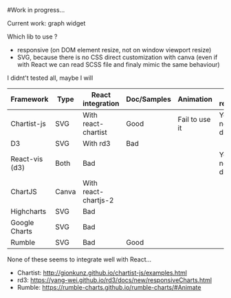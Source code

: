 
#Work in progress...

Current work: graph widget

Which lib to use ?

 - responsive (on DOM element resize, not on window viewport resize)
 - SVG, because there is no CSS direct customization with canva (even if with React we can read SCSS file and finaly mimic the same behaviour)

I didnt't tested all, maybe I will

|Framework     |Type |React integration   |Doc/Samples|Animation      |True responsive  
|--------------|-----|--------------------|-----------|---------------|---------------
|Chartist-js   |SVG  |With react-chartist |Good       |Fail to use it |Yes, but not auto detect ?
|D3            |SVG  |With rd3            |Bad        |               |
|React-vis (d3)|Both |Bad                 |           |               |Yes, but not auto detect ?
|ChartJS       |Canva|With react-chartjs-2|           |               |
|Highcharts    |SVG  |Bad                 |           |               |
|Google Charts |SVG  |Bad                 |           |               |  
|Rumble        |SVG  |Bad                 |Good       |               |

None of these seems to integrate well with React...

 - Chartist: http://gionkunz.github.io/chartist-js/examples.html 
 - rd3: https://yang-wei.github.io/rd3/docs/new/responsiveCharts.html
 - Rumble: https://rumble-charts.github.io/rumble-charts/#Animate
